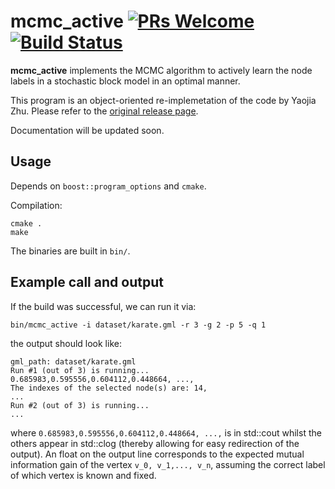 # mcmc_active [![PRs Welcome](https://img.shields.io/badge/PRs-welcome-brightgreen.svg?style=flat-square)](http://makeapullrequest.com) [![Build Status](https://travis-ci.org/junipertcy/mcmc_active.svg?branch=master)](https://travis-ci.org/junipertcy/mcmc_active)

**mcmc_active** implements the MCMC algorithm to actively learn the node labels in a stochastic block model in an optimal manner.

This program is an object-oriented re-implemetation of the code by Yaojia Zhu. Please refer to the [original release page](https://github.com/everyxs/gephi-plugins/releases/tag/%40active).

Documentation will be updated soon.

## Usage
Depends on `boost::program_options` and `cmake`.

Compilation:
```
cmake .
make
```
The binaries are built in `bin/`.



## Example call and output
If the build was successful, we can run it via:
```
bin/mcmc_active -i dataset/karate.gml -r 3 -g 2 -p 5 -q 1
```

the output should look like:

```
gml_path: dataset/karate.gml
Run #1 (out of 3) is running...
0.685983,0.595556,0.604112,0.448664, ...,
The indexes of the selected node(s) are: 14,
...
Run #2 (out of 3) is running...
...

```

where `0.685983,0.595556,0.604112,0.448664, ...,` is in std::cout whilst the others appear in std::clog (thereby allowing for easy redirection of the output).
An float on the output line corresponds to the expected mutual information gain of the vertex `v_0, v_1,..., v_n`, assuming the correct label of which vertex is known and fixed. 


